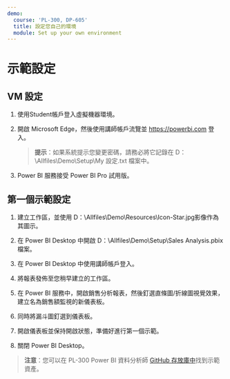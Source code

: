 ```yaml
---
demo:
  course: 'PL-300, DP-605'
  title: 設定您自己的環境
  module: Set up your own environment
---
```



# 示範設定

## VM 設定

1. 使用Student帳戶登入虛擬機器環境。

1. 開啟 Microsoft Edge，然後使用講師帳戶流覽並 <https://powerbi.com> 登入。
    > **提示**：如果系統提示您變更密碼，請務必將它記錄在 D：\Allfiles\Demo\Setup\My 設定.txt 檔案中。

1. Power BI 服務接受 Power BI Pro 試用版。

## 第一個示範設定

1. 建立工作區，並使用 D：\Allfiles\Demo\Resources\Icon-Star.jpg影像作為其圖示。

1. 在 Power BI Desktop 中開啟 D：\Allfiles\Demo\Setup\Sales Analysis.pbix 檔案。

1. 在 Power BI Desktop 中使用講師帳戶登入。

1. 將報表發佈至您稍早建立的工作區。

1. 在 Power BI 服務中，開啟銷售分析報表，然後釘選直條圖/折線圖視覺效果，建立名為銷售額監視的新儀表板。

1. 同時將漏斗圖釘選到儀表板。

1. 開啟儀表板並保持開啟狀態，準備好進行第一個示範。

1. 關閉 Power BI Desktop。

> **注意**：您可以在 PL-300 Power BI 資料分析師 [GitHub 存放庫中](https://github.com/MicrosoftLearning/PL-300-Microsoft-Power-BI-Data-Analyst/tree/Main/Allfiles/Demo)找到示範資產。
